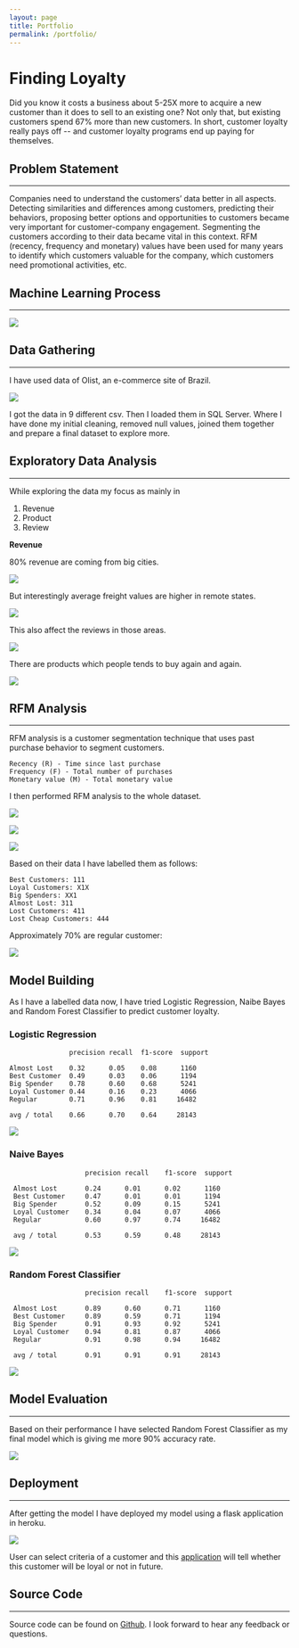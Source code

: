 ```yaml
---
layout: page
title: Portfolio
permalink: /portfolio/
---
```


# Finding Loyalty

Did you know it costs a business about 5-25X more to acquire a new customer than it does to sell to an existing one? Not only that, but existing customers spend 67% more than new customers. In short, customer loyalty really pays off -- and customer loyalty programs end up paying for themselves.

## Problem Statement
---
Companies need to understand the customers’ data better in all aspects. Detecting similarities and differences among customers,
predicting their behaviors, proposing better options and opportunities to customers became very important for customer-company engagement. Segmenting the customers according to their data became vital in this context. RFM (recency, frequency and monetary) values have been used for many years to identify which customers valuable for the company, which customers need promotional activities, etc.

## Machine Learning Process
---

![](/img/method.png)

##  Data Gathering
---
I have used data of Olist, an e-commerce site of Brazil.

![](/img/orm.png)

I got the data in 9 different csv. Then I loaded them in SQL Server. Where I have done my initial cleaning, removed null values, joined them together and prepare a final dataset to explore more.

##  Exploratory Data Analysis
---

While exploring the data my focus as mainly in

1. Revenue
2. Product
3. Review

**Revenue**

80% revenue are coming from big cities.

![](/img/revenueperstate.png)

But interestingly average freight values are higher in remote states.

![](/img/avgfrgtperstate.png)

This also affect the reviews in those areas.

![](/img/reviewscore.png)

There are products which people tends to buy again and again.

![](/img/product.png)

## RFM Analysis
---
RFM analysis is a customer segmentation technique that uses past purchase behavior to segment customers.

    Recency (R) - Time since last purchase
    Frequency (F) - Total number of purchases
    Monetary value (M) - Total monetary value

I then performed RFM analysis to the whole dataset.

![](/img/recent.png)

![](/img/frequent.png)

![](/img/monetary.png)

Based on their data I have labelled them as follows:    

    Best Customers: 111
    Loyal Customers: X1X
    Big Spenders: XX1
    Almost Lost: 311
    Lost Customers: 411
    Lost Cheap Customers: 444

Approximately 70% are regular customer:

![](/img/segment.png)

## Model Building

As I have a labelled data now, I have tried Logistic Regression, Naibe Bayes and Random Forest Classifier to predict customer loyalty.

### Logistic Regression

                   precision recall  f1-score  support

    Almost Lost    0.32      0.05    0.08      1160
    Best Customer  0.49      0.03    0.06      1194
    Big Spender    0.78      0.60    0.68      5241
    Loyal Customer 0.44      0.16    0.23      4066
    Regular        0.71      0.96    0.81     16482

    avg / total    0.66      0.70    0.64     28143

![](/img/logisticregression.png)

### Naive Bayes

                       precision recall    f1-score  support

     Almost Lost       0.24      0.01      0.02      1160
     Best Customer     0.47      0.01      0.01      1194
     Big Spender       0.52      0.09      0.15      5241
     Loyal Customer    0.34      0.04      0.07      4066
     Regular           0.60      0.97      0.74     16482

     avg / total       0.53      0.59      0.48     28143

![](/img/naivebayes.png)

### Random Forest Classifier

                       precision recall    f1-score  support

     Almost Lost       0.89      0.60      0.71      1160
     Best Customer     0.89      0.59      0.71      1194
     Big Spender       0.91      0.93      0.92      5241
     Loyal Customer    0.94      0.81      0.87      4066
     Regular           0.91      0.98      0.94     16482

     avg / total       0.91      0.91      0.91     28143

![](/img/randomforest.png)

## Model Evaluation
---

Based on their performance I have selected Random Forest Classifier as my final model which is giving me more 90% accuracy rate.

![](/img/modelcomparison.png)

## Deployment
---
After getting the model I have deployed my model using a flask application in heroku.

![](/img/deploy.png)

User can select criteria of a customer and this [application](https://find-customer-loyalty.herokuapp.com/#) will tell whether this customer will be loyal or not in future.

## Source Code
---
Source code can be found on [Github](https://github.com/ikfaisal/find-loyal-customer.git). I look forward to hear any feedback or questions.
